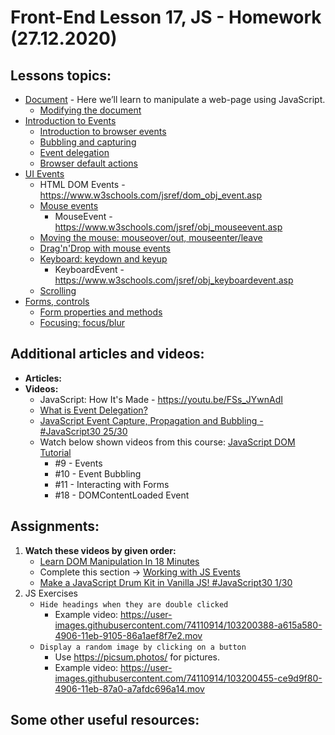 # Front-End Lesson 17, JS - Homework (27.12.2020)

## Lessons topics:

- [Document](https://javascript.info/document) - Here we’ll learn to manipulate a web-page using JavaScript.
  - [Modifying the document](https://javascript.info/modifying-document)
- [Introduction to Events](https://javascript.info/events)
  - [Introduction to browser events](https://javascript.info/introduction-browser-events)
  - [Bubbling and capturing](https://javascript.info/bubbling-and-capturing)
  - [Event delegation](https://javascript.info/event-delegation)
  - [Browser default actions](https://javascript.info/default-browser-action)
- [UI Events](https://javascript.info/event-details)
  - HTML DOM Events - https://www.w3schools.com/jsref/dom_obj_event.asp
  - [Mouse events](https://javascript.info/mouse-events-basics)
    - MouseEvent - https://www.w3schools.com/jsref/obj_mouseevent.asp
  - [Moving the mouse: mouseover/out, mouseenter/leave](https://javascript.info/mousemove-mouseover-mouseout-mouseenter-mouseleave)
  - [Drag'n'Drop with mouse events](https://javascript.info/mouse-drag-and-drop)
  - [Keyboard: keydown and keyup](https://javascript.info/keyboard-events)
    - KeyboardEvent - https://www.w3schools.com/jsref/obj_keyboardevent.asp
  - [Scrolling](https://javascript.info/onscroll)
- [Forms, controls](https://javascript.info/forms-controls)
  - [Form properties and methods](https://javascript.info/form-elements)
  - [Focusing: focus/blur](https://javascript.info/focus-blur)


## Additional articles and videos:

- **Articles:**
- **Videos:**
  - JavaScript: How It's Made - https://youtu.be/FSs_JYwnAdI
  - [What is Event Delegation?](https://youtu.be/pKzf80F3O0U)
  - [JavaScript Event Capture, Propagation and Bubbling - #JavaScript30 25/30](https://youtu.be/F1anRyL37lE?list=PLu8EoSxDXHP6CGK4YVJhL_VWetA865GOH)
  - Watch below shown videos from this course: [JavaScript DOM Tutorial](https://youtube.com/playlist?list=PL4cUxeGkcC9gfoKa5la9dsdCNpuey2s-V)
    - #9 - Events
    - #10 - Event Bubbling
    - #11 - Interacting with Forms
    - #18 - DOMContentLoaded Event

## Assignments:

1. **Watch these videos by given order:**
   - [Learn DOM Manipulation In 18 Minutes](https://youtu.be/y17RuWkWdn8)
   - Complete this section -> [Working with JS Events](https://drive.google.com/drive/folders/1_j54b2-B_0C_UHeUngBGXZZYugq0TIuL?usp=sharing)
   - [Make a JavaScript Drum Kit in Vanilla JS! #JavaScript30 1/30](https://youtu.be/VuN8qwZoego?list=PLu8EoSxDXHP6CGK4YVJhL_VWetA865GOH)
2. JS Exercises
   - ``Hide headings when they are double clicked``
     - Example video: https://user-images.githubusercontent.com/74110914/103200388-a615a580-4906-11eb-9105-86a1aef8f7e2.mov
   - ``Display a random image by clicking on a button``
     - Use https://picsum.photos/ for pictures.
     - Example video: https://user-images.githubusercontent.com/74110914/103200455-ce9d9f80-4906-11eb-87a0-a7afdc696a14.mov

## Some other useful resources:

